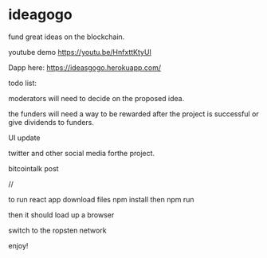 # ideagogo
fund great ideas on the blockchain. 



youtube demo 
https://youtu.be/HnfxttKtyUI

Dapp here: https://ideasgogo.herokuapp.com/

todo list:

moderators will need to decide on the proposed idea.

the funders will need a way to be rewarded after the project is successful
 or 
 give dividends to funders. 
 
 UI update
 
 twitter and other social media forthe project.
 
bitcointalk post






//



to run react app
download files 
npm install
then 
npm run

then it should load up a browser

switch to the ropsten network

enjoy!





